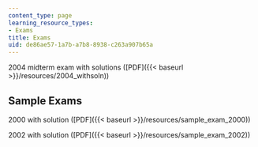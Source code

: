 ```yaml
---
content_type: page
learning_resource_types:
- Exams
title: Exams
uid: de86ae57-1a7b-a7b8-8938-c263a907b65a
---
```


2004 midterm exam with solutions ([PDF]({{< baseurl >}}/resources/2004_withsoln))

Sample Exams
------------

2000 with solution ([PDF]({{< baseurl >}}/resources/sample_exam_2000))

2002 with solution ([PDF]({{< baseurl >}}/resources/sample_exam_2002))